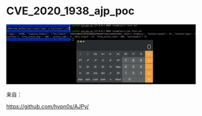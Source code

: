 # CVE_2020_1938_ajp_poc
![](/image/image-20200226202335867.png)



来自：

https://github.com/hypn0s/AJPy/

